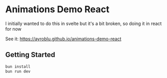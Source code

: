 # Animations Demo React

I initially wanted to do this in svelte but it's a bit broken, so doing it in react for now

See it: https://ayroblu.github.io/animations-demo-react

## Getting Started

```sh
bun install
bun run dev
```
